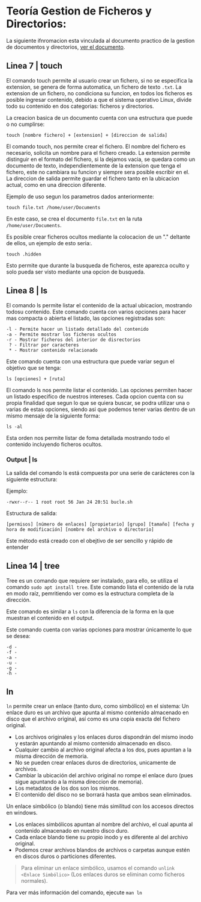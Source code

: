 # Teoría Gestion de Ficheros y Directorios:

La siguiente ifnromacion esta vinculada al documento practico de la gestion de documentos y directorios, [ver el documento](/document_gestion/commands.md).

## Linea 7 | touch

El comando touch permite al usuario crear un fichero, si no se especifica la extension, se genera de forma automatica, un fichero de texto `.txt`.
La extension de un fichero, no condiciona su funcion, en todos los ficheros es posible ingresar contenido, debido a que el sistema operativo Linux, divide todo su contenido en dos categorias: ficheros y directorios.

La creacion basica de un documento cuenta con una estructura que puede o no cumplirse:

```
touch [nombre fichero] + [extension] + [direccion de salida]
```

El comando touch, nos permite crear el fichero.
El nombre del fichero es necesario, solicita un nombre para el fichero creado.
La extension permite distinguir en el formato del fichero, si la dejamos vacia, se quedara como un documento de texto, independientemente de la extension que tenga el fichero, este no cambiara su funcion y siempre sera posible escribir en el.
La direccion de salida permite guardar el fichero tanto en la ubicacion actual, como en una direccion diferente.

Ejemplo de uso segun los parametros dados anteriormente:

```
touch file.txt /home/user/Documents
```

En este caso, se crea el documento `file.txt` en la ruta `/home/user/Documents`.

Es posible crear ficheros ocultos mediante la colocacion de un "." deltante de ellos, un ejemplo de esto seria:.

```
touch .hidden
```

Esto permite que durante la busqueda de ficheros, este aparezca oculto y solo pueda ser visto mediante una opcion de busqueda.

## Linea 8 | ls

El comando ls permite listar el contenido de la actual ubicacion, mostrando todosu contenido.
Este comando cuenta con varios opciones para hacer mas compacta o abierta el listado, las opciones registradas son:

```
-l - Permite hacer un listado detallado del contenido
-a - Permite mostrar los ficheros ocultos
-r - Mostrar ficheros del interior de disrectorios
 ? - Filtrar por caracteres
 * - Mostrar contenido relacionado
```

Este comando cuenta con una estructura que puede variar segun el objetivo que se tenga:

```
ls [opciones] + [ruta]
```

El comando ls nos permite listar el contenido.
Las opciones permiten hacer un listado especifico de nuestros intereses.
Cada opcion cuenta con su propia finalidad que segun lo que se quiera buscar, se podra utilizar una o varias de estas opciones, siendo asi que podemos tener varias dentro de un mismo mensaje de la siguiente forma:

```
ls -al
```
Esta orden nos permite listar de foma detallada mostrando todo el contenido incluyendo ficheros ocultos.

### Output | ls

La salida del comando ls está compuesta por una serie de carácteres con la siguiente estructura:

Ejemplo:
```
-rwxr--r-- 1 root root 56 Jan 24 20:51 bucle.sh
```

Estructura de salida:
```
[permisos] [número de enlaces] [propietario] [grupo] [tamaño] [fecha y hora de modificación] [nombre del archivo o directorio]
```
Este método está creado con el obejtivo de ser sencillo y rápido de entender

## Linea 14 | tree

Tree es un comando que requiere ser instalado, para ello, se utiliza el comando `sudo apt install tree`.
Este comando lista el contenido de la ruta en modo raíz, pemritiendo ver como es la estructura completa de la dirección.

Este comando es similar a `ls` con la diferencia de la forma en la que muestran el contenido en el output.

Este comando cuenta con varias opciones para mostrar únicamente lo que se desea:

```
-d -
-f -
-a -
-u -
-g -
-h -
```

## ln
`ln` permite crear un enlace (tanto duro, como simbólico) en el sistema:
Un enlace duro es un archivo que apunta al mismo contenido almacenado en disco que el archivo original, así como es una copia exacta del fichero original.
- Los archivos originales y los enlaces duros dispondrán del mismo inodo y estarán apuntando al mismo contenido almacenado en disco.
- Cualquier cambio al archivo original afecta a los dos, pues apuntan a la misma dirección de memoria.
- No se pueden crear enlaces duros de directorios, unicamente de archivos.
- Cambiar la ubicación del archivo original no rompe el enlace duro (pues sigue apuntando a la misma direccion de memoria).
- Los metadatos de los dos son los mismos.
- El contenido del disco no se borrará hasta que ambos sean eliminados.

Un enlace simbólico (o blando) tiene más similitud con los accesos directos en windows.
- Los enlaces simbólicos apuntan al nombre del archivo, el cual apunta al contenido almacenado en nuestro disco duro.
- Cada enlace blando tiene su propio inodo y es diferente al del archivo original.
- Podemos crear archivos blandos de archivos o carpetas aunque estén en discos duros o particiones diferentes.
> Para eliminar un enlace simbólico, usamos el comando `unlink <Enlace Simbólico>` (Los enlaces duros se eliminan como ficheros normales).


Para ver más información del comando, ejecute `man ln`

<!--## En espera

tar
│   ├── -cvf                §; Integracion completa dentro del fichero tar                                                      §; tar -cvf
│   ├── -tvf                §; Mostrar contenido comprimdo dentro de fichero tar                                                §; tar -twf
│   └── -xvf                §; Extraccion de contenido comprimido de fichero tar                                                §; tar -xvf
-->